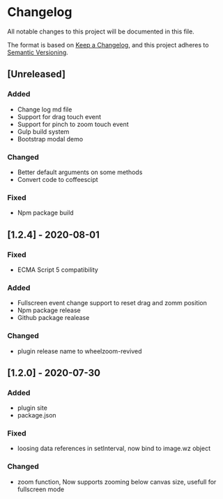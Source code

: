 # Changelog

All notable changes to this project will be documented in this file.

The format is based on [Keep a Changelog](https://keepachangelog.com/en/1.0.0/),
and this project adheres to [Semantic Versioning](https://semver.org/spec/v2.0.0.html).

## [Unreleased]

### Added

- Change log md file
- Support for drag touch event
- Support for pinch to zoom touch event
- Gulp build system
- Bootstrap modal demo

### Changed

- Better default arguments on some methods
- Convert code to coffeescipt

### Fixed

- Npm package build

## [1.2.4] - 2020-08-01

### Fixed

- ECMA Script 5 compatibility

### Added

- Fullscreen event change support to reset drag and zomm position
- Npm package release
- Github package realease

### Changed

- plugin release name to wheelzoom-revived

## [1.2.0] - 2020-07-30

### Added

- plugin site
- package.json

### Fixed

- loosing data references in setInterval, now bind to image.wz object

### Changed

- zoom function, Now supports zooming below canvas size, usefull for fullscreen mode
